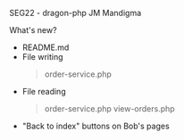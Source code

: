 SEG22 - dragon-php
JM Mandigma

What's new?
- README.md
- File writing
  > order-service.php
- File reading
  > order-service.php
  > view-orders.php
- "Back to index" buttons on Bob's pages
